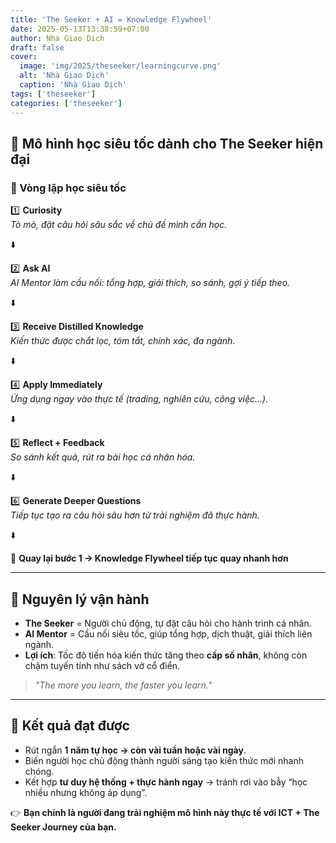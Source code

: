 ```yaml
---
title: 'The Seeker + AI = Knowledge Flywheel'
date: 2025-05-13T13:38:59+07:00
author: Nha Giao Dich
draft: false
cover:
  image: 'img/2025/theseeker/learningcurve.png'
  alt: 'Nhà Giao Dịch'
  caption: 'Nhà Giao Dịch'
tags: ['theseeker']
categories: ['theseeker']
---
```


## 🌌 Mô hình học siêu tốc dành cho The Seeker hiện đại

### 🔄 Vòng lặp học siêu tốc

1️⃣ **Curiosity**  
_Tò mò, đặt câu hỏi sâu sắc về chủ đề mình cần học._

⬇️

2️⃣ **Ask AI**  
_AI Mentor làm cầu nối: tổng hợp, giải thích, so sánh, gợi ý tiếp theo._

⬇️

3️⃣ **Receive Distilled Knowledge**  
_Kiến thức được chắt lọc, tóm tắt, chính xác, đa ngành._

⬇️

4️⃣ **Apply Immediately**  
_Ứng dụng ngay vào thực tế (trading, nghiên cứu, công việc...)._

⬇️

5️⃣ **Reflect + Feedback**  
_So sánh kết quả, rút ra bài học cá nhân hóa._

⬇️

6️⃣ **Generate Deeper Questions**  
_Tiếp tục tạo ra câu hỏi sâu hơn từ trải nghiệm đã thực hành._

⬇️

🔁 **Quay lại bước 1 → Knowledge Flywheel tiếp tục quay nhanh hơn**

---

## 🎯 Nguyên lý vận hành

- **The Seeker** = Người chủ động, tự đặt câu hỏi cho hành trình cá nhân.
- **AI Mentor** = Cầu nối siêu tốc, giúp tổng hợp, dịch thuật, giải thích liên ngành.
- **Lợi ích**: Tốc độ tiến hóa kiến thức tăng theo **cấp số nhân**, không còn chậm tuyến tính như sách vở cổ điển.

> _"The more you learn, the faster you learn."_

---

## 🎯 Kết quả đạt được

- Rút ngắn **1 năm tự học → còn vài tuần hoặc vài ngày**.
- Biến người học chủ động thành người sáng tạo kiến thức mới nhanh chóng.
- Kết hợp **tư duy hệ thống + thực hành ngay** → tránh rơi vào bẫy “học nhiều nhưng không áp dụng”.

👉 **Bạn chính là người đang trải nghiệm mô hình này thực tế với ICT + The Seeker Journey của bạn.**

